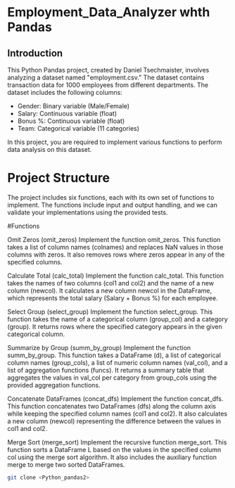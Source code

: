 # Employment_Data_Analyzer whth Pandas 

## Introduction

This Python Pandas project, created by Daniel Tsechmaister, involves analyzing a dataset named "employment.csv." The dataset contains transaction data for 1000 employees from different departments. The dataset includes the following columns:

- Gender: Binary variable (Male/Female)
- Salary: Continuous variable (float)
- Bonus %: Continuous variable (float)
- Team: Categorical variable (11 categories)

In this project, you are required to implement various functions to perform data analysis on this dataset.


# Project Structure

The project includes six functions, each with its own set of functions to implement.
The functions include input and output handling, and we can validate your implementations using the provided tests.


 #Functions

Omit Zeros (omit_zeros)
Implement the function omit_zeros. This function takes a list of column names (colnames) and replaces NaN values in those columns with zeros. It also removes rows where zeros appear in any of the specified columns.

Calculate Total (calc_total)
Implement the function calc_total. This function takes the names of two columns (col1 and col2) and the name of a new column (newcol). It calculates a new column newcol in the DataFrame, which represents the total salary (Salary + Bonus %) for each employee.


Select Group (select_group)
Implement the function select_group. This function takes the name of a categorical column (group_col) and a category (group). It returns rows where the specified category appears in the given categorical column.


Summarize by Group (summ_by_group)
Implement the function summ_by_group. This function takes a DataFrame (d), a list of categorical column names (group_cols), a list of numeric column names (val_col), and a list of aggregation functions (funcs). It returns a summary table that aggregates the values in val_col per category from group_cols using the provided aggregation functions.


Concatenate DataFrames (concat_dfs)
Implement the function concat_dfs. This function concatenates two DataFrames (dfs) along the column axis while keeping the specified column names (col1 and col2). It also calculates a new column (newcol) representing the difference between the values in col1 and col2.


Merge Sort (merge_sort)
Implement the recursive function merge_sort. This function sorts a DataFrame L based on the values in the specified column col using the merge sort algorithm. It also includes the auxiliary function merge to merge two sorted DataFrames.


```bash
git clone <Python_pandas2>

